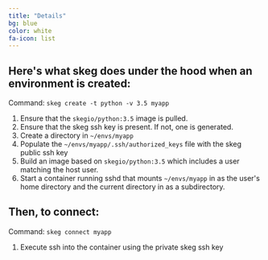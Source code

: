 ```yaml
---
title: "Details"
bg: blue
color: white
fa-icon: list
---
```


## Here's what skeg does under the hood when an environment is created:

Command: `skeg create -t python -v 3.5 myapp`

1. Ensure that the `skegio/python:3.5` image is pulled.
2. Ensure that the skeg ssh key is present.  If not, one is generated.
3. Create a directory in `~/envs/myapp`
4. Populate the `~/envs/myapp/.ssh/authorized_keys` file with the skeg public ssh key
5. Build an image based on `skegio/python:3.5` which includes a user matching the host user.
6. Start a container running sshd that mounts `~/envs/myapp` in as the user's home directory and the current directory in as a subdirectory.

## Then, to connect:

Command: `skeg connect myapp`

1. Execute ssh into the container using the private skeg ssh key

